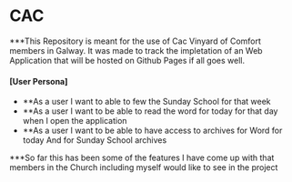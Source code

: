 # CAC

***This Repository is meant for the use of Cac Vinyard of Comfort members in
Galway. It was made to track the impletation of an Web Application that will be
hosted on Github Pages if all goes well.

#### [User Persona]

-   **As a user I want to able to few the Sunday School for that week
-   **As a user I want to be able to read the word for today for that day when
I open the application
-   **As a user I want to be able to have access to archives for Word for today
And for Sunday School archives

***So far this has been some of the features I have come up with that members in
the Church including myself would like to see in the project 
